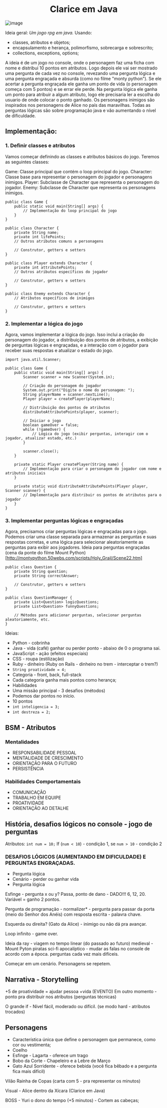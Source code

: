 <h1 align="center"> 
    Clarice em Java 
</h1>


    
![image](https://github.com/eliseflaneuse/clarice-em-java/assets/113945437/52f19d43-f6fe-4594-b4d6-7b573ad75f7d)


Ideia geral: *Um jogo rpg em java.*
Usando:
* classes, atributos e objetos; 
* encapsulamento e herança, polimorfismo, sobrecarga e sobrescrito;
* collections, exceptions, options;

A ideia é de um jogo no console, onde o personagem faz uma ficha com nome e distribui 10 pontos em atributos. Logo depois ele vai ser mostrado uma pergunta de cada vez no console, revezando uma pergunta lógica e uma pergunta engraçada e absurda (como no filme "monty python"). Se ele acertar a pergunta engraçada ele ganha um ponto de vida (o personagem começa com 5 pontos) e se errar ele perde. Na pergunta lógica ele ganha um ponto para atribuir a algum atributo, logo ele precisaria ler a escolha do usuario de onde colocar o ponto ganhado.  Os personagens inimigos são inspirados nos personagens de Alice no país das maravilhas. Todas as perguntas lógicas são sobre programação java e vão aumentando o nível de dificuldade.

## Implementação: 

### 1. Definir classes e atributos

Vamos começar definindo as classes e atributos básicos do jogo. Teremos as seguintes classes:

Game: Classe principal que contém o loop principal do jogo.
Character: Classe base para representar o personagem do jogador e personagens inimigos.
Player: Subclasse de Character que representa o personagem do jogador.
Enemy: Subclasse de Character que representa os personagens inimigos.

```
public class Game {
    public static void main(String[] args) {
        // Implementação do loop principal do jogo
    }
}

public class Character {
    private String name;
    private int lifePoints;
    // Outros atributos comuns a personagens

    // Construtor, getters e setters
}

public class Player extends Character {
    private int attributePoints;
    // Outros atributos específicos do jogador

    // Construtor, getters e setters
}

public class Enemy extends Character {
    // Atributos específicos de inimigos

    // Construtor, getters e setters
}
```
### 2. Implementar a lógica do jogo

Agora, vamos implementar a lógica do jogo. Isso inclui a criação do personagem do jogador, a distribuição dos pontos de atributos, a exibição de perguntas lógicas e engraçadas, e a interação com o jogador para receber suas respostas e atualizar o estado do jogo.

```
import java.util.Scanner;

public class Game {
    public static void main(String[] args) {
        Scanner scanner = new Scanner(System.in);

        // Criação do personagem do jogador
        System.out.print("Digite o nome do personagem: ");
        String playerName = scanner.nextLine();
        Player player = createPlayer(playerName);

        // Distribuição dos pontos de atributos
        distributeAttributePoints(player, scanner);

        // Iniciar o jogo
        boolean gameOver = false;
        while (!gameOver) {
            // Lógica do jogo (exibir perguntas, interagir com o jogador, atualizar estado, etc.)
        }

        scanner.close();
    }

    private static Player createPlayer(String name) {
        // Implementação para criar o personagem do jogador com nome e atributos iniciais
    }

    private static void distributeAttributePoints(Player player, Scanner scanner) {
        // Implementação para distribuir os pontos de atributos para o jogador
    }
}

```

### 3. Implementar perguntas lógicas e engraçadas

Agora, precisamos criar perguntas lógicas e engraçadas para o jogo. Podemos criar uma classe separada para armazenar as perguntas e suas respostas corretas, e uma lógica para selecionar aleatoriamente as perguntas para exibir aos jogadores.
Ideia para perguntas engraçadas (cena da ponte do filme Mount Python) [http://montypython.50webs.com/scripts/Holy_Grail/Scene22.htm]

```
public class Question {
    private String question;
    private String correctAnswer;

    // Construtor, getters e setters
}

public class QuestionManager {
    private List<Question> logicQuestions;
    private List<Question> funnyQuestions;

    // Métodos para adicionar perguntas, selecionar perguntas aleatoriamente, etc.
}

```

Ideias:
* Python - cobrinha
* Java - vida (café) ganhar ou perder ponto - abaixo de 0 o programa sai.
* JavaScript - ação (efeitos especiais)
* CSS - roupa (estilização)
* Ruby - dinheiro (Ruby on Rails - dinheiro no trem - interceptar o trem?)
* `String proatividade = 4;`
* Categoria - front, back, full-stack
* Cada categoria ganha mais pontos como herança;
* Habilidades
* Uma missão principal - 3 desafios (métodos)
* Podemos dar pontos no início.
* 10 pontos
* `int inteligencia = 3;`
* `int destreza = 2;`

## BSM - Atributos
### Mentalidades 
- RESPONSABILIDADE PESSOAL
- MENTALIDADE DE CRESCIMENTO
- ORIENTAÇÃO PARA O FUTURO
- PERSISTÊNCIA

### Habilidades Comportamentais
- COMUNICAÇÃO
- TRABALHO EM EQUIPE
- PROATIVIDADE
- ORIENTAÇÃO AO DETALHE


## História, desafios lógicos no console - jogo de perguntas
Atributos: `int num = 10;` If (`num < 10`) - condição 1, se `num > 10` - condição 2

### DESAFIOS LÓGICOS (AUMENTANDO EM DIFICULDADE) E PERGUNTAS ENGRAÇADAS.
* Pergunta lógica
* Cenário - perder ou ganhar vida
* Pergunta lógica

Esfinge - pergunta x ou y? Passa, ponto de dano - DADO!!! 6, 12, 20. Variável = ganho 2 pontos.

Pergunta de programação - normalizer* - pergunta para passar da porta (meio do Senhor dos Anéis) com resposta escrita - palavra chave.

Esquerda ou direita? (Gato da Alice) - inimigo ou não dá pra avançar.

Loop infinito - game over.

Ideia da ray - viagem no tempo linear (do passado ao futuro) medieval - Mount Pyton piratas sci-fi apocalíptico - mudar as falas no console de acordo com a época. perguntas cada vez mais difíceis.

Começar em um cenário.
Personagens se repetem.

## Narrativa - Storytelling
+5 de proatividade = ajudar pessoa +vida (EVENTO)
Em outro momento - ponto pra distribuir nos atributos (perguntas técnicas)

O grande if - Nível fácil, moderado ou difícil. (se modo hard - atributos trocados)

## Personagens
* Característica única que define o personagem que permanece, como cor ou vestimenta;
* Coelho
* Esfinge - Lagarta - oferece um trago
* Bobo da Corte - Chapeleiro e a Lebre de Março
* Gato Azul Sorridente - oferece bebida (você fica bêbado e a pergunta fica mais difícil)

Vilão Rainha de Copas (carta com 5 - pra representar os minutos)

Visual - Alice dentro da Xícara (Clarice em Java)

BOSS - Yuri o dono do tempo (+5 minutos) - Cortem as cabeças;

